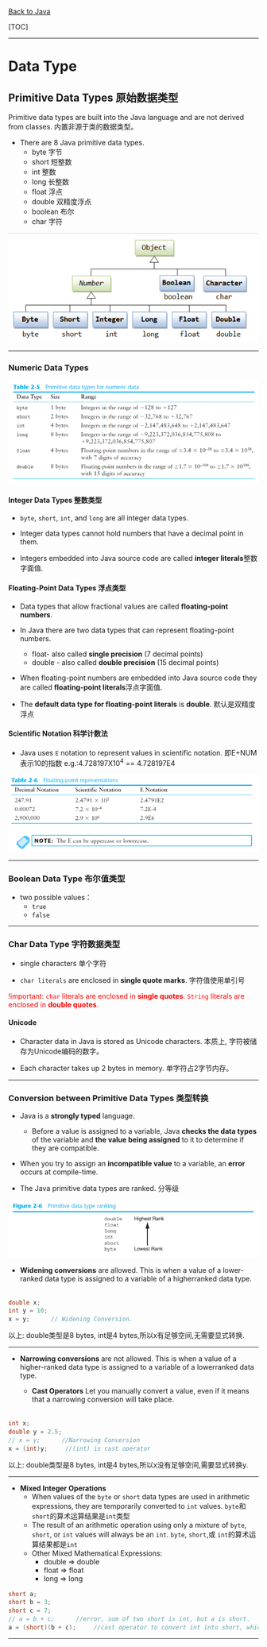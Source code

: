 [Back to Java](../index.md)

[TOC]

***

# Data Type

## Primitive Data Types 原始数据类型

Primitive data types are built into the Java language and are not derived from classes.
内置非源于类的数据类型。

- There are 8 Java primitive data types.
    - byte 字节
    - short 短整数
    - int 整数
    - long 长整数
    - float 浮点
    - double 双精度浮点
    - boolean 布尔
    - char 字符

![data type tree](../pic/fundamental/data_type/data_type_tree.png)

---

### Numeric Data Types

![numeric](../pic/fundamental/data_type/data_type_numeric_data.png)


#### Integer Data Types 整数类型

- `byte`, `short`, `int`, and `long` are all integer data types.

- Integer data types cannot hold numbers that have a decimal point in them.

- Integers embedded into Java source code are called **integer literals**整数字面值.

#### Floating-Point Data Types 浮点类型

- Data types that allow fractional values are called **floating-point numbers**.

- In Java there are two data types that can represent floating-point numbers.
    - float- also called **single precision** (7 decimal points)
    - double - also called **double precision** (15 decimal points)

- When floating-point numbers are embedded into Java source code they are called **floating-point literals**浮点字面值.

- The **default data type for floating-point literals** is **double**.
    默认是双精度浮点

#### Scientific Notation 科学计数法

- Java uses `E` notation to represent values in scientific notation.
    即E+NUM表示10的指数
    e.g.:4.728197X10<sup>4</sup> == 4.728197E4

![floating-point representation](../pic/fundamental/data_type/data_type_scientific_notation.png)

---

### Boolean Data Type 布尔值类型

- two possible values：
    - `true`
    - `false`

--- 

### Char Data Type 字符数据类型

- single characters 单个字符

- `char literals` are enclosed in **single quote marks**.
    字符值使用单引号

<font color="red">!important:
`char` literals are enclosed in **single quotes**.
`String` literals are enclosed in **double quotes**.
</font>

#### Unicode

- Character data in Java is stored as Unicode characters.
    本质上, 字符被储存为Unicode编码的数字。
&emsp;

- Each character takes up 2 bytes in memory.
    单字符占2字节内存。
    
---

### Conversion between Primitive Data Types 类型转换

- Java is a **strongly typed** language. 
    - Before a value is assigned to a variable, Java **checks the data types** of the variable and **the value being assigned** to it to determine if they are compatible.

- When you try to assign an **incompatible value** to a variable, an **error** occurs at compile-time.

- The Java primitive data types are ranked. 分等级

![ranking](../pic/fundamental/data_type/data_type_ranking.png)

- **Widening conversions** are allowed.
    This is when a value of a lower-ranked data type is assigned to a variable of a higherranked data type.

```java

double x;
int y = 10;
x = y;      // Widening Conversion. 

```
以上: double类型是8 bytes, int是4 bytes,所以x有足够空间,无需要显式转换.

---

- **Narrowing conversions** are not allowed.
    This is when a value of a higher-ranked data type is assigned to a variable of a lowerranked data type.

    - **Cast Operators**
    Let you manually convert a value, even if it means that a narrowing conversion will take place.

```java

int x;
double y = 2.5;
// x = y;      //Narrowing Conversion
x = (int)y;     //(int) is cast operator

```
以上: double类型是8 bytes, int是4 bytes,所以x没有足够空间,需要显式转换y.

---

- **Mixed Integer Operations**
    - When values of the `byte` or `short` data types are used in arithmetic expressions, they are temporarily converted to `int` values. 
    `byte`和`short`的算术运算结果是`int`类型
    - The result of an arithmetic operation using only a mixture of `byte`, `short`, or `int` values will always be an `int`.
    `byte`, `short`,或 `int`的算术运算结果都是`int`
    &emsp;
    - Other Mixed Mathematical Expressions:
        - double => double
        - float => float
        - long => long

```java
short a;
short b = 3;
short c = 7;
// a = b + c;      //error, sum of two short is int, but a is short.
a = (short)(b + c);     //cast operator to convert int into short, which the type of a.

```

---


